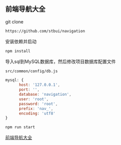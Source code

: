 前端导航大全
----------

git clone
```bash
https://github.com/stbui/navigation
```

安装依赖并启动
```bash
npm install
```

导入sql到MySQL数据库，然后修改项目数据库配置文件
```bash
src/common/config/db.js
```

```javascript
mysql: {
      host: '127.0.0.1',
      port: '',
      database: 'navigation',
      user: 'root',
      password: 'root',
      prefix: 'nav_',
      encoding: 'utf8'
}
```

```bash
npm run start
```

[前端导航大全](back/favourite.md)



